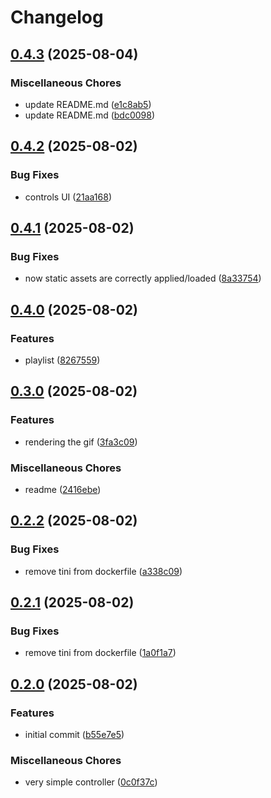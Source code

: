 # Changelog

## [0.4.3](https://github.com/zoedsoupe/melyssa-art/compare/v0.4.2...v0.4.3) (2025-08-04)


### Miscellaneous Chores

* update README.md ([e1c8ab5](https://github.com/zoedsoupe/melyssa-art/commit/e1c8ab5e958b952d0361610d1eae09a4781dc957))
* update README.md ([bdc0098](https://github.com/zoedsoupe/melyssa-art/commit/bdc009870da6d582b04df38e1cbe9860d3204ad3))

## [0.4.2](https://github.com/zoedsoupe/melyssa-art/compare/v0.4.1...v0.4.2) (2025-08-02)


### Bug Fixes

* controls UI ([21aa168](https://github.com/zoedsoupe/melyssa-art/commit/21aa168ae5e0baa496b1fca96839a6b08f706afe))

## [0.4.1](https://github.com/zoedsoupe/melyssa-art/compare/v0.4.0...v0.4.1) (2025-08-02)


### Bug Fixes

* now static assets are correctly applied/loaded ([8a33754](https://github.com/zoedsoupe/melyssa-art/commit/8a337546d03fb74cbf7b4c449f4ffcc2138ae00a))

## [0.4.0](https://github.com/zoedsoupe/melyssa-art/compare/v0.3.0...v0.4.0) (2025-08-02)


### Features

* playlist ([8267559](https://github.com/zoedsoupe/melyssa-art/commit/8267559c3752257a0f4faa43ab19fa8e8d7a1764))

## [0.3.0](https://github.com/zoedsoupe/melyssa-art/compare/v0.2.2...v0.3.0) (2025-08-02)


### Features

* rendering the gif ([3fa3c09](https://github.com/zoedsoupe/melyssa-art/commit/3fa3c098869caf6f6c4d6835637584db0b645468))


### Miscellaneous Chores

* readme ([2416ebe](https://github.com/zoedsoupe/melyssa-art/commit/2416ebe4696888e39bec5d8e92c56dc750a7a6e4))

## [0.2.2](https://github.com/zoedsoupe/melyssa-art/compare/v0.2.1...v0.2.2) (2025-08-02)


### Bug Fixes

* remove tini from dockerfile ([a338c09](https://github.com/zoedsoupe/melyssa-art/commit/a338c09d0257d023b142f8372eb6b47bfcc865fd))

## [0.2.1](https://github.com/zoedsoupe/melyssa-art/compare/v0.2.0...v0.2.1) (2025-08-02)


### Bug Fixes

* remove tini from dockerfile ([1a0f1a7](https://github.com/zoedsoupe/melyssa-art/commit/1a0f1a7900921fd90b7bdbdd3a1cd15adec45798))

## [0.2.0](https://github.com/zoedsoupe/melyssa-art/compare/v0.1.0...v0.2.0) (2025-08-02)


### Features

* initial commit ([b55e7e5](https://github.com/zoedsoupe/melyssa-art/commit/b55e7e52787abb852090cb31d9e50c88653a09b1))


### Miscellaneous Chores

* very simple controller ([0c0f37c](https://github.com/zoedsoupe/melyssa-art/commit/0c0f37ca483d272a8a49ab677dc97bcc1ccea3a2))
